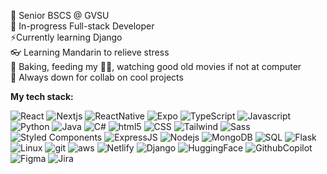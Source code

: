 🏫 Senior BSCS @ GVSU    
🌱 In-progress Full-stack Developer   
⚡Currently learning Django  
👓 Learning Mandarin to relieve stress   
🥞 Baking, feeding my 🐶🐶, watching good old movies if not at computer  
🤝 Always down for collab on cool projects 

  
**My tech stack:**
<p>
  <img alt="React" src="https://img.shields.io/badge/React-%2320232a.svg?logo=react&logoColor=%2361DAFB" />
  <img alt="Nextjs" src="https://img.shields.io/badge/Next.js-black?logo=next.js&logoColor=white" />
  <img alt="ReactNative" src="https://img.shields.io/badge/React_Native-%2320232a.svg?logo=react&logoColor=%2361DAFB" />
  <img alt="Expo" src="https://img.shields.io/badge/Expo-000020?logo=expo&logoColor=fff" />
  <img alt="TypeScript" src="https://img.shields.io/badge/-TypeScript-007ACC?style=flat-square&logo=typescript&logoColor=white" />
  <img alt="Javascript" src="https://img.shields.io/badge/JavaScript-F7DF1E?logo=javascript&logoColor=000" />
  <img alt="Python" src="https://img.shields.io/badge/Python-3776AB?style=flat-square&logo=python&logoColor=white"/>
  <img alt="Java" src="https://img.shields.io/badge/Java-ED8B00?style=flat-square&logo=openjdk&logoColor=white"/>
  <img alt="C#" src="https://custom-icon-badges.demolab.com/badge/C%23-%23239120.svg?logo=cshrp&logoColor=white"/>
  <img alt="html5" src="https://img.shields.io/badge/-HTML5-E34F26?style=flat-square&logo=html5&logoColor=white" />
  <img alt="CSS" src="https://img.shields.io/badge/CSS3-1572B6?style=flat-square&logo=css3&logoColor=white"/>
  <img alt='Tailwind' src='https://img.shields.io/badge/Tailwind_CSS-38B2AC?style=flat-square&logo=tailwind-css&logoColor=white' />
  <img alt='Sass' src='https://img.shields.io/badge/Sass-CC6699?style=flat-square&logo=sass&logoColor=white' />
  <img alt="Styled Components" src="https://img.shields.io/badge/-Styled_Components-db7092?style=flat-square&logo=styled-components&logoColor=white" />
  <img alt="ExpressJS" src="https://img.shields.io/badge/Express.js-%23404d59.svg?logo=express&logoColor=%2361DAFB"/>
  <img alt="Nodejs" src="https://img.shields.io/badge/-Nodejs-43853d?style=flat-square&logo=Node.js&logoColor=white" />
  <img alt="MongoDB" src="https://img.shields.io/badge/-MongoDB-13aa52?style=flat-square&logo=mongodb&logoColor=white" />
  <img alt="SQL" src="https://img.shields.io/badge/MySQL-4479A1?logo=mysql&logoColor=fff" />
  <img alt='Flask' src='https://img.shields.io/badge/Flask-000000?style=flat-square&logo=flask&logoColor=white' />
  <img alt='Linux' src='https://img.shields.io/badge/Linux-FCC624?style=flat-square&logo=linux&logoColor=black' />
  <img alt="git" src="https://img.shields.io/badge/-Git-F05032?style=flat-square&logo=git&logoColor=white" />
  <img alt="aws" src="https://img.shields.io/badge/AWS-%23FF9900.svg?logo=amazon-web-services&logoColor=white" />
  <img alt='Netlify' src='https://img.shields.io/badge/Netlify-00C7B7?style=flat-square&logo=netlify&logoColor=white' />
  <img alt='Django' src='https://img.shields.io/badge/Django-%23092E20.svg?logo=django&logoColor=white' />
  <img alt='HuggingFace' src='https://img.shields.io/badge/Hugging%20Face-FFD21E?logo=huggingface&logoColor=000' />
  <img alt='GithubCopilot' src='https://img.shields.io/badge/GitHub%20Copilot-000?logo=githubcopilot&logoColor=fff' />
  <img alt='Figma' src='https://img.shields.io/badge/Figma-F24E1E?logo=figma&logoColor=white' />
  <img alt='Jira' src='https://img.shields.io/badge/Jira-0052CC?logo=jira&logoColor=fff' />

</p>  
